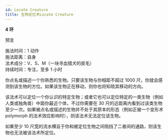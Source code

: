 ```yaml
---
id: Locate Creature
title: 生物定位术Locate Creature
---
```


**4 环**

预言

施法时间：1 动作  
施法距离：自身  
法术成分：V、S、M（一块寻血猎犬的皮毛）  
持续时间：专注，至多 1 小时

你点名或描述一个你熟悉的生物。只要该生物与你相距不超过 1000 尺，你就会感测到该生物的方位。如果该生物正在移动，则你也将知晓其移动的方向。

该法术可以定位一个你认识的特定生物；或者它也可以定位特定的一类生物（例如人类或独角兽）中距你最近个体，不过你需要在 30 尺的近距离内看到过该类生物至少一次。如果被点名或描述的生物并不处于其原本的形态（例如正被一个变形术
polymorph 的法术效应影响时），则该法术无法定位该生物。

如果至少 10 尺宽的流水横亘于你和被定位生物之间阻挡了二者间的通路，则该生物也无法被该法术所定位。
